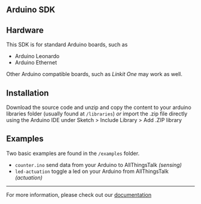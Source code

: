 Arduino SDK
---

## Hardware

This SDK is for standard Arduino boards, such as
- Arduino Leonardo
- Arduino Ethernet

Other Arduino compatible boards, such as _Linkit One_ may work as well.

## Installation

Download the source code and unzip and copy the content to your arduino libraries folder (usually found at `/libraries`) _or_ import the .zip file directly using the Arduino IDE under Sketch > Include Library > Add .ZIP library

## Examples

Two basic examples are found in the `/examples` folder.
* `counter.ino` send data from your Arduino to AllThingsTalk _(sensing)_
* `led-actuation` toggle a led on your Arduino from AllThingsTalk _(actuation)_

---

For more information, please check out our [documentation](http://docs.allthingstalk.com/developers/sdk/arduino)